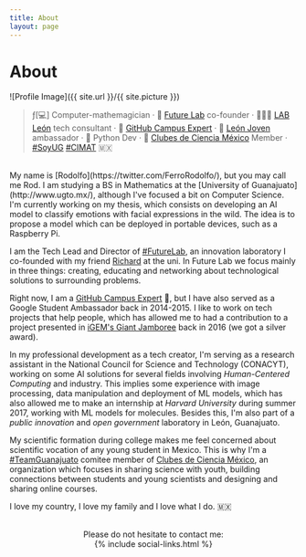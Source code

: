 ```yaml
---
title: About
layout: page
---
```


# About

![Profile Image]({{ site.url }}/{{ site.picture }})

> ƒ[💻] Computer-mathemagician · 🚀 [Future Lab](https://futurelab.mx) co-founder · 👨🏻‍💻 [LAB León](https://twitter.com/lableon_) tech consultant · 🚩 [GitHub Campus Expert](https://githubcampus.expert/RodolfoFerro/) · 👾 [León Joven](https://twitter.com/Leon_Joven) ambassador · 🐍 Python Dev · 🔬 [Clubes de Ciencia México](https://www.clubesdeciencia.mx/) Member · [#SoyUG](https://twitter.com/UdeGuanajuato) [#CIMAT](https://twitter.com/cimatoficial) 🇲🇽

<br>
My name is [Rodolfo](https://twitter.com/FerroRodolfo/), but you may call me Rod. I am studying a BS in Mathematics at the [University of Guanajuato](http://www.ugto.mx/), although I've focused a bit on Computer Science.  I'm currently working on my thesis, which consists on developing an AI model to classify emotions with facial expressions in the wild. The idea is to propose a model which can be deployed in portable devices, such as a Raspberry Pi.

I am the Tech Lead and Director of [#FutureLab](https://www.facebook.com/f.lab.mx/), an innovation laboratory I co-founded with my friend [Richard](https://twitter.com/richard016) at the uni. In Future Lab we focus mainly in three things: creating, educating and networking about technological solutions to surrounding problems.

Right now, I am a [GitHub Campus Expert](https://githubcampus.expert/RodolfoFerro/) 🚩, but I have also served as a Google Student Ambassador back in 2014-2015. I like to work on tech projects that help people, which has allowed me to had a contribution to a project presented in [iGEM's Giant Jamboree](http://2016.igem.org/Team:Guanajuato_Mx) back in 2016 (we got a silver award).

In my professional development as a tech creator, I'm serving as a research assistant in the National Council for Science and Technology (CONACYT), working on some AI solutions for several fields involving *Human-Centered Computing* and industry. This implies some experience with image processing, data manipulation and deployment of ML models, which has also allowed me to make an internship at *Harvard University* during summer 2017, working with ML models for molecules. Besides this, I'm also part of a *public innovation* and *open government* laboratory in León, Guanajuato.

My scientific formation during college makes me feel concerned about scientific vocation of any young student in Mexico. This is why I'm a [#TeamGuanajuato](https://www.clubesdeciencia.mx/member/12/) comitee member of [Clubes de Ciencia México](https://www.clubesdeciencia.mx/), an organization which focuses in sharing science with youth, building connections between students and young scientists and designing and sharing online courses.

I love my country, I love my family and I love what I do. 🇲🇽

<br>
<center>
Please do not hesitate to contact me: <br>
{% include social-links.html %}
</center>
